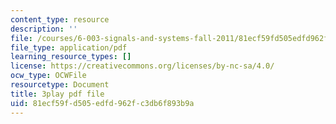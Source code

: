 ```yaml
---
content_type: resource
description: ''
file: /courses/6-003-signals-and-systems-fall-2011/81ecf59fd505edfd962fc3db6f893b9a_OT04cEdpK-M.pdf
file_type: application/pdf
learning_resource_types: []
license: https://creativecommons.org/licenses/by-nc-sa/4.0/
ocw_type: OCWFile
resourcetype: Document
title: 3play pdf file
uid: 81ecf59f-d505-edfd-962f-c3db6f893b9a
---
```

